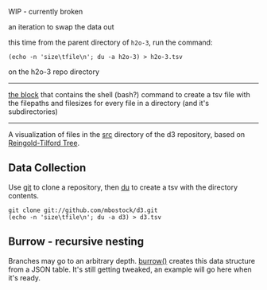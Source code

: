 WIP - currently broken

an iteration to swap the data out 

this time from the parent directory of `h2o-3`, run the command:

`(echo -n 'size\tfile\n'; du -a h2o-3) > h2o-3.tsv`

on the h2o-3 repo directory

---

[the block](http://bl.ocks.org/syntagmatic/4076122) that contains the shell (bash?) command to create a tsv file with the filepaths and filesizes for every file in a directory (and it's subdirectories)

---

A visualization of files in the [src](https://github.com/mbostock/d3/tree/3.0/src) directory of the d3 repository, based on [Reingold-Tilford Tree](http://bl.ocks.org/4063550).

## Data Collection

Use [git](http://git-scm.com/) to clone a repository, then [du](http://www.gnu.org/software/coreutils/manual/html_node/du-invocation.html) to create a tsv with the directory contents.

    git clone git://github.com/mbostock/d3.git
    (echo -n 'size\tfile\n'; du -a d3) > d3.tsv

## Burrow - recursive nesting

Branches may go to an arbitrary depth. [burrow()](https://gist.github.com/4076122#file_burrow.js) creates this data structure from a JSON table. It's still getting tweaked, an example will go here when it's ready.